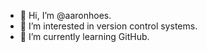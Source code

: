 - 👋 Hi, I’m @aaronhoes.
- 👀 I’m interested in version control systems.
- 🌱 I’m currently learning GitHub.

<!---
aaronhoes/aaronhoes is a ✨ special ✨ repository because its `README.md` (this file) appears on your GitHub profile.
You can click the Preview link to take a look at your changes.
--->
